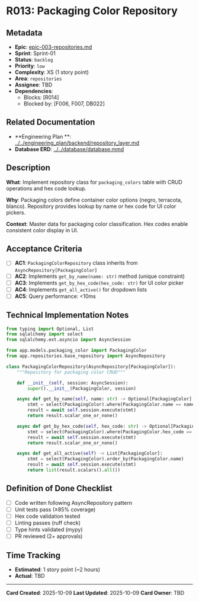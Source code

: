 # R013: Packaging Color Repository

## Metadata

- **Epic**: [epic-003-repositories.md](../../02_epics/epic-003-repositories.md)
- **Sprint**: Sprint-01
- **Status**: `backlog`
- **Priority**: `low`
- **Complexity**: XS (1 story point)
- **Area**: `repositories`
- **Assignee**: TBD
- **Dependencies**:
    - Blocks: [R014]
    - Blocked by: [F006, F007, DB022]

## Related Documentation

- **Engineering Plan
  **: [../../engineering_plan/backend/repository_layer.md](../../engineering_plan/backend/repository_layer.md)
- **Database ERD**: [../../database/database.mmd](../../database/database.mmd#L151-L155)

## Description

**What**: Implement repository class for `packaging_colors` table with CRUD operations and hex code
lookup.

**Why**: Packaging colors define container color options (negro, terracota, blanco). Repository
provides lookup by name or hex code for UI color pickers.

**Context**: Master data for packaging color classification. Hex codes enable consistent color
display in UI.

## Acceptance Criteria

- [ ] **AC1**: `PackagingColorRepository` class inherits from `AsyncRepository[PackagingColor]`
- [ ] **AC2**: Implements `get_by_name(name: str)` method (unique constraint)
- [ ] **AC3**: Implements `get_by_hex_code(hex_code: str)` for UI color picker
- [ ] **AC4**: Implements `get_all_active()` for dropdown lists
- [ ] **AC5**: Query performance: <10ms

## Technical Implementation Notes

```python
from typing import Optional, List
from sqlalchemy import select
from sqlalchemy.ext.asyncio import AsyncSession

from app.models.packaging_color import PackagingColor
from app.repositories.base_repository import AsyncRepository

class PackagingColorRepository(AsyncRepository[PackagingColor]):
    """Repository for packaging color CRUD"""

    def __init__(self, session: AsyncSession):
        super().__init__(PackagingColor, session)

    async def get_by_name(self, name: str) -> Optional[PackagingColor]:
        stmt = select(PackagingColor).where(PackagingColor.name == name)
        result = await self.session.execute(stmt)
        return result.scalar_one_or_none()

    async def get_by_hex_code(self, hex_code: str) -> Optional[PackagingColor]:
        stmt = select(PackagingColor).where(PackagingColor.hex_code == hex_code)
        result = await self.session.execute(stmt)
        return result.scalar_one_or_none()

    async def get_all_active(self) -> List[PackagingColor]:
        stmt = select(PackagingColor).order_by(PackagingColor.name)
        result = await self.session.execute(stmt)
        return list(result.scalars().all())
```

## Definition of Done Checklist

- [ ] Code written following AsyncRepository pattern
- [ ] Unit tests pass (≥85% coverage)
- [ ] Hex code validation tested
- [ ] Linting passes (ruff check)
- [ ] Type hints validated (mypy)
- [ ] PR reviewed (2+ approvals)

## Time Tracking

- **Estimated**: 1 story point (~2 hours)
- **Actual**: TBD

---

**Card Created**: 2025-10-09
**Last Updated**: 2025-10-09
**Card Owner**: TBD
